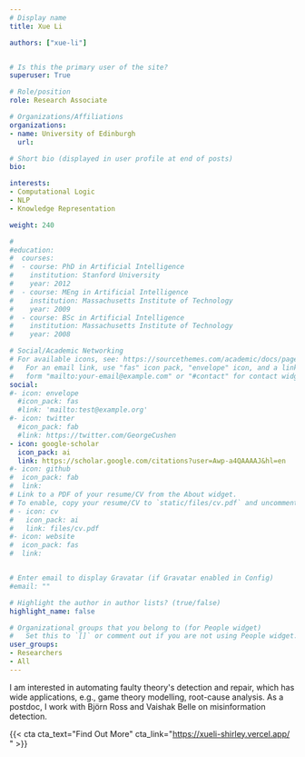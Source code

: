 ```yaml
---
# Display name
title: Xue Li		

authors: ["xue-li"]


# Is this the primary user of the site?
superuser: True 

# Role/position
role: Research Associate

# Organizations/Affiliations
organizations:
- name: University of Edinburgh
  url: 

# Short bio (displayed in user profile at end of posts)
bio: 

interests:
- Computational Logic
- NLP
- Knowledge Representation

weight: 240

#
#education:
#  courses:
#  - course: PhD in Artificial Intelligence
#    institution: Stanford University
#    year: 2012
#  - course: MEng in Artificial Intelligence
#    institution: Massachusetts Institute of Technology
#    year: 2009
#  - course: BSc in Artificial Intelligence
#    institution: Massachusetts Institute of Technology
#    year: 2008

# Social/Academic Networking
# For available icons, see: https://sourcethemes.com/academic/docs/page-builder/#icons
#   For an email link, use "fas" icon pack, "envelope" icon, and a link in the
#   form "mailto:your-email@example.com" or "#contact" for contact widget.
social:
#- icon: envelope
  #icon_pack: fas
  #link: 'mailto:test@example.org'
#- icon: twitter
  #icon_pack: fab
  #link: https://twitter.com/GeorgeCushen
- icon: google-scholar
  icon_pack: ai
  link: https://scholar.google.com/citations?user=Awp-a4QAAAAJ&hl=en
#- icon: github
#  icon_pack: fab
#  link: 
# Link to a PDF of your resume/CV from the About widget.
# To enable, copy your resume/CV to `static/files/cv.pdf` and uncomment the lines below.
# - icon: cv
#   icon_pack: ai
#   link: files/cv.pdf
#- icon: website
#  icon_pack: fas
#  link:


# Enter email to display Gravatar (if Gravatar enabled in Config)
#email: ""

# Highlight the author in author lists? (true/false)
highlight_name: false

# Organizational groups that you belong to (for People widget)
#   Set this to `[]` or comment out if you are not using People widget.
user_groups:
- Researchers 
- All 
---
```


I am interested in automating faulty theory's detection and repair, which has wide applications, e.g., game theory modelling, root-cause analysis. As a postdoc, I work with Björn Ross and Vaishak Belle on misinformation detection.		

{{< cta cta_text="Find Out More" cta_link="https://xueli-shirley.vercel.app/ " >}}